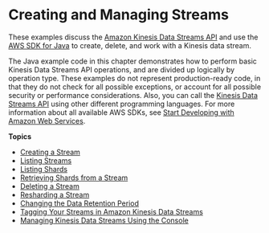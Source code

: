 # Creating and Managing Streams<a name="working-with-streams"></a>

These examples discuss the [Amazon Kinesis Data Streams API](https://docs.aws.amazon.com/kinesis/latest/APIReference/) and use the [AWS SDK for Java](https://aws.amazon.com/sdk-for-java/) to create, delete, and work with a Kinesis data stream\.

The Java example code in this chapter demonstrates how to perform basic Kinesis Data Streams API operations, and are divided up logically by operation type\. These examples do not represent production\-ready code, in that they do not check for all possible exceptions, or account for all possible security or performance considerations\. Also, you can call the [Kinesis Data Streams API](https://docs.aws.amazon.com/kinesis/latest/APIReference/) using other different programming languages\. For more information about all available AWS SDKs, see [Start Developing with Amazon Web Services](https://aws.amazon.com/developers/getting-started/)\.

**Topics**
+ [Creating a Stream](kinesis-using-sdk-java-create-stream.md)
+ [Listing Streams](kinesis-using-sdk-java-list-streams.md)
+ [Listing Shards](kinesis-using-sdk-java-list-shards.md)
+ [Retrieving Shards from a Stream](kinesis-using-sdk-java-retrieve-shards.md)
+ [Deleting a Stream](kinesis-using-sdk-java-delete-stream.md)
+ [Resharding a Stream](kinesis-using-sdk-java-resharding.md)
+ [Changing the Data Retention Period](kinesis-extended-retention.md)
+ [Tagging Your Streams in Amazon Kinesis Data Streams](tagging.md)
+ [Managing Kinesis Data Streams Using the Console](managing-streams-console.md)